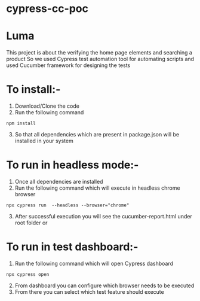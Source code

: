 # cypress-cc-poc
# Luma

This project is about the verifying the home page elements and searching a product
So we used Cypress test automation tool for automating scripts and used Cucumber framework for designing the tests

# To install:-
1. Download/Clone the code
2. Run the following command
```
npm install
```
3. So that all dependencies which are present in package.json will be installed in your system

# To run in headless mode:-
1. Once all dependencies are installed
2. Run the following command which will execute in headless chrome browser
```
npx cypress run  --headless --browser="chrome"
```
3. After successful execution you will see the cucumber-report.html under root folder or

# To run in test dashboard:-
1. Run the following command which will open Cypress dashboard
```
npx cypress open
```
2. From dashboard you can configure which browser needs to be executed
3. From there you can select which test feature should execute 
